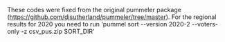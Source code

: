 These codes were fixed from the original pummeler package (https://github.com/djsutherland/pummeler/tree/master). For the regional results for 2020 you need to run 'pummel sort --version 2020-2 --voters-only -z csv_pus.zip SORT_DIR'
